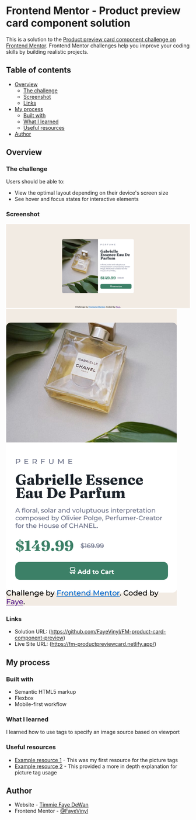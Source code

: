 # Frontend Mentor - Product preview card component solution

This is a solution to the [Product preview card component challenge on Frontend Mentor](https://www.frontendmentor.io/challenges/product-preview-card-component-GO7UmttRfa). Frontend Mentor challenges help you improve your coding skills by building realistic projects. 

## Table of contents

- [Overview](#overview)
  - [The challenge](#the-challenge)
  - [Screenshot](#screenshot)
  - [Links](#links)
- [My process](#my-process)
  - [Built with](#built-with)
  - [What I learned](#what-i-learned)
  - [Useful resources](#useful-resources)
- [Author](#author)



## Overview

### The challenge

Users should be able to:

- View the optimal layout depending on their device's screen size
- See hover and focus states for interactive elements

### Screenshot

![desktop view](https://raw.githubusercontent.com/FayeVinyl/FM-product-card-component-preview/main/Screenshot%20desktop.png)
![mobile view](https://raw.githubusercontent.com/FayeVinyl/FM-product-card-component-preview/main/Screenshot%20mobile.png)



### Links

- Solution URL: (https://github.com/FayeVinyl/FM-product-card-component-preview)
- Live Site URL: (https://fm-productpreviewcard.netlify.app/)

## My process

### Built with

- Semantic HTML5 markup
- Flexbox
- Mobile-first workflow

### What I learned

I learned how to use <picture> tags to specify an image source based on viewport

### Useful resources

- [Example resource 1](https://www.w3schools.com/tags/tag_picture.asp) - This was my first resource for the picture tags
- [Example resource 2](https://web.dev/learn/design/picture-element/) - This provided a more in depth explanation for picture tag usage



## Author


- Website - [Timmie Faye DeWan](https://fayevinyl.github.io/)
- Frontend Mentor - [@FayeVinyl](https://www.frontendmentor.io/profile/fayevinyl)
